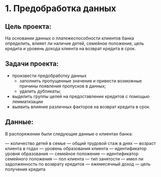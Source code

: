 # 1. Предобработка данных #
## Цель проекта: ## 
На основании данных о платежеспособности клиентов банка определить, влияет ли наличие детей, семейное положение, цель кредита и уровень дохода клиента на возврат кредита в срок. 
## Задачи проекта: ##
- произвести предобработку данных
  - заполнить пропущенные значения и привести возможные причины появления пропусков в данных;
  - удалить дубликаты;
- выделить группы целей на предоставление кредитов с помощью лемматизации
- выявить влияние различных факторов на возврат кредита в срок.
## Данные: ##
В распоряжении были следующие данные о клиентах банка: 

— количество детей в семье
— общий трудовой стаж в днях
— возраст клиента в годах
— уровень образования клиента
— идентификатор уровня образования
— семейное положение
— идентификатор семейного положения
— пол клиента
— тип занятости
— имел ли задолженность по возврату кредитов
— ежемесячный доход
— цель получения кредита
